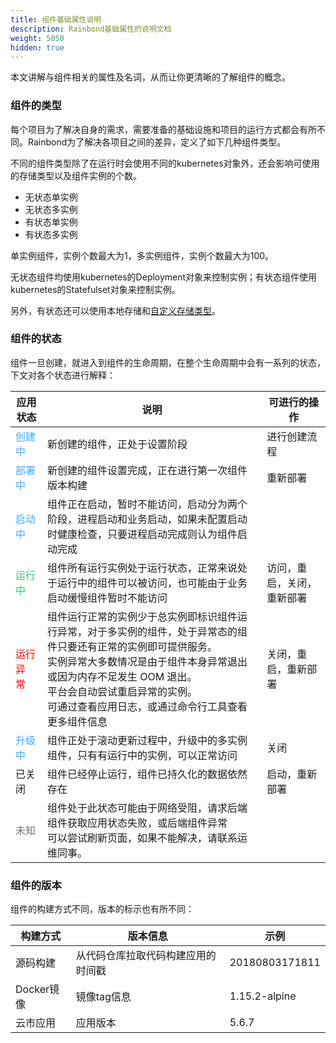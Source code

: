 ```yaml
---
title: 组件基础属性说明
description: Rainbond基础属性的说明文档
weight: 5050
hidden: true
---
```



本文讲解与组件相关的属性及名词，从而让你更清晰的了解组件的概念。


### 组件的类型

每个项目为了解决自身的需求，需要准备的基础设施和项目的运行方式都会有所不同。Rainbond为了解决各项目之间的差异，定义了如下几种组件类型。

不同的组件类型除了在运行时会使用不同的kubernetes对象外，还会影响可使用的存储类型以及组件实例的个数。

- 无状态单实例
- 无状态多实例
- 有状态单实例
- 有状态多实例


单实例组件，实例个数最大为1，多实例组件，实例个数最大为100。

无状态组件均使用kubernetes的Deployment对象来控制实例；有状态组件使用kubernetes的Statefulset对象来控制实例。

另外，有状态还可以使用本地存储和[自定义存储类型](/docs/user-manual/app-service-manage/custom-volume/service-volume-custom/)。


### 组件的状态

组件一旦创建，就进入到组件的生命周期，在整个生命周期中会有一系列的状态，下文对各个状态进行解释：

| 应用状态                             | 说明                                                         | 可进行的操作               |
| ------------------------------------ | ------------------------------------------------------------ | -------------------------- |
| <font color="#40a9ff">创建中 </font> | 新创建的组件，正处于设置阶段                                 | 进行创建流程               |
| <font color="#40a9ff">部署中 </font> | 新创建的组件设置完成，正在进行第一次组件版本构建             | 重新部署                   |
| <font color="#40a9ff">启动中 </font> | 组件正在启动，暂时不能访问，启动分为两个阶段，进程启动和业务启动，如果未配置启动时健康检查，只要进程启动完成则认为组件启动完成  |           |
| <font color="#28cb75">运行中 </font> | 组件所有运行实例处于运行状态，正常来说处于运行中的组件可以被访问，也可能由于业务启动缓慢组件暂时不能访问 | 访问，重启，关闭，重新部署 |
| <font color="red">运行异常 </font>   | 组件运行正常的实例少于总实例即标识组件运行异常，对于多实例的组件，处于异常态的组件只要还有正常的实例即可提供服务。<br>实例异常大多数情况是由于组件本身异常退出或因为内存不足发生 OOM 退出。<br>平台会自动尝试重启异常的实例。<br>可通过查看应用日志，或通过命令行工具查看更多组件信息 | 关闭，重启，重新部署       |
| <font color="#40a9ff">升级中</font>  | 组件正处于滚动更新过程中，升级中的多实例组件，只有有运行中的实例，可以正常访问 | 关闭                       |
| 已关闭                               | 组件已经停止运行，组件已持久化的数据依然存在                         | 启动，重新部署             |
| <font color="#717171">未知</font>    | 组件处于此状态可能由于网络受阻，请求后端组件获取应用状态失败，或后端组件异常<br>可以尝试刷新页面，如果不能解决，请联系运维同事。 |                            |



### 组件的版本

组件的构建方式不同，版本的标示也有所不同：

|构建方式|版本信息|示例|
|----------|-----------|---------|
|源码构建|从代码仓库拉取代码构建应用的时间戳|20180803171811|
|Docker镜像|镜像tag信息|1.15.2-alpine|
|云市应用|应用版本|5.6.7|
